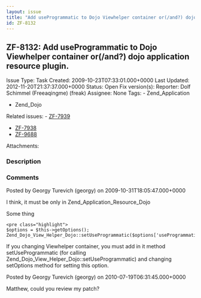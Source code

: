 ```yaml
---
layout: issue
title: "Add useProgrammatic to Dojo Viewhelper container or(/and?) dojo application resource plugin."
id: ZF-8132
---
```


ZF-8132: Add useProgrammatic to Dojo Viewhelper container or(/and?) dojo application resource plugin.
-----------------------------------------------------------------------------------------------------

 Issue Type: Task Created: 2009-10-23T07:33:01.000+0000 Last Updated: 2012-11-20T21:37:37.000+0000 Status: Open Fix version(s): 
 Reporter:  Dolf Schimmel (Freeaqingme) (freak)  Assignee:  None  Tags: - Zend\_Application
- Zend\_Dojo
 
 Related issues: - [ZF-7939](/issues/browse/ZF-7939)
- [ZF-7938](/issues/browse/ZF-7938)
- [ZF-9688](/issues/browse/ZF-9688)
 
 Attachments: 
### Description

 

 

### Comments

Posted by Georgy Turevich (georgy) on 2009-10-31T18:05:47.000+0000

I think, it must be only in Zend\_Application\_Resource\_Dojo

Some thing

 
    <pre class="highlight">
    $options = $this->getOptions();
    Zend_Dojo_View_Helper_Dojo::setUseProgrammatic($options['useProgrammatic']);


If you changing Viewhelper container, you must add in it method setUseProgrammatic (for calling Zend\_Dojo\_View\_Helper\_Dojo::setUseProgrammatic) and changing setOptions method for setting this option.

 

 

Posted by Georgy Turevich (georgy) on 2010-07-19T06:31:45.000+0000

Matthew, could you review my patch?

 

 